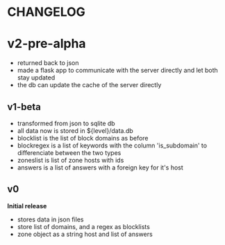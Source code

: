 # CHANGELOG

# v2-pre-alpha

-   returned back to json
-   made a flask app to communicate with the server directly and let both stay updated
-   the db can update the cache of the server directly

## v1-beta

-   transformed from json to sqlite db
-   all data now is stored in ${level}/data.db
-   blocklist is the list of block domains as before
-   blockregex is a list of keywords with the column 'is_subdomain' to differenciate between the two types
-   zoneslist is list of zone hosts with ids
-   answers is a list of answers with a foreign key for it's host

## v0

**Initial release**

-   stores data in json files
-   store list of domains, and a regex as blocklists
-   zone object as a string host and list of answers
